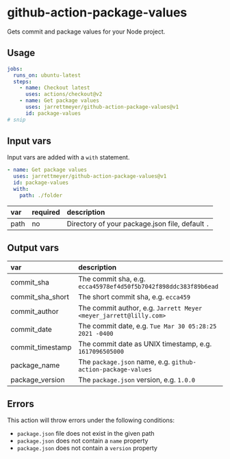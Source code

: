 # github-action-package-values

Gets commit and package values for your Node project.

## Usage

```yaml
jobs:
  runs_on: ubuntu-latest
  steps:
    - name: Checkout latest
      uses: actions/checkout@v2
    - name: Get package values
      uses: jarrettmeyer/github-action-package-values@v1
      id: package-values
# snip
```

## Input vars

Input vars are added with a `with` statement.

```yaml
- name: Get package values
  uses: jarrettmeyer/github-action-package-values@v1
  id: package-values
  with:
    path: ./folder
```

| var  | required | description                                      |
| :--- | :------- | :----------------------------------------------- |
| path | no       | Directory of your package.json file, default `.` |

## Output vars

| var              | description                                                       |
| :--------------- | :---------------------------------------------------------------- |
| commit_sha       | The commit sha, e.g. `ecca45978ef4d50f5b7042f898ddc383f89b6ead`   |
| commit_sha_short | The short commit sha, e.g. `ecca459`                              |
| commit_author    | The commit author, e.g. `Jarrett Meyer <meyer_jarrett@lilly.com>` |
| commit_date      | The commit date, e.g. `Tue Mar 30 05:28:25 2021 -0400`            |
| commit_timestamp | The commit date as UNIX timestamp, e.g. `1617096505000`           |
| package_name     | The `package.json` name, e.g. `github-action-package-values`      |
| package_version  | The `package.json` version, e.g. `1.0.0`                          |

## Errors

This action will throw errors under the following conditions:

- `package.json` file does not exist in the given path
- `package.json` does not contain a `name` property
- `package.json` does not contain a `version` property
